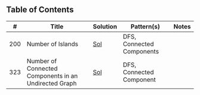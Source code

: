 ## Table of Contents

|  #  |      Title     |   Solution   | Pattern(s)  |    Notes    |
|-----|----------------|--------------|-------------|-------------|
|200|Number of Islands|[Sol](src/dfs/_200_NumberIslands.java)|DFS, Connected Components||
|323|Number of Connected Components in an Undirected Graph|[Sol](src/dfs/_323_ConnectedComponents.java)|DFS, Connected Component||